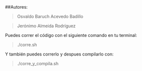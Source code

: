 ##Autores:
>Osvaldo Baruch Acevedo Badillo

>Jerónimo Almeida Rodríguez

Puedes correr el código con el siguiente comando en tu terminal:
>./corre.sh

Y también puedes correrlo y despues compilarlo con:

>./corre_y_compila.sh
